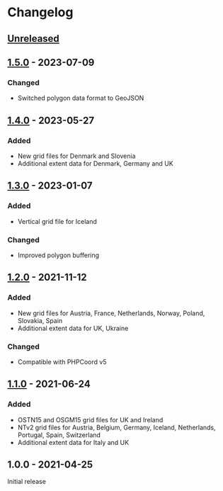 # Changelog

## [Unreleased]

## [1.5.0] - 2023-07-09
### Changed
- Switched polygon data format to GeoJSON

## [1.4.0] - 2023-05-27
### Added
- New grid files for Denmark and Slovenia
- Additional extent data for Denmark, Germany and UK

## [1.3.0] - 2023-01-07
### Added
- Vertical grid file for Iceland
### Changed
- Improved polygon buffering

## [1.2.0] - 2021-11-12
### Added
- New grid files for Austria, France, Netherlands, Norway, Poland, Slovakia, Spain
- Additional extent data for UK, Ukraine
### Changed
- Compatible with PHPCoord v5

## [1.1.0] - 2021-06-24
### Added
- OSTN15 and OSGM15 grid files for UK and Ireland
- NTv2 grid files for Austria, Belgium, Germany, Iceland, Netherlands, Portugal, Spain, Switzerland
- Additional extent data for Italy and UK

## 1.0.0 - 2021-04-25
Initial release

[Unreleased]: https://github.com/dvdoug/PHPCoordEurope/compare/v1.5.0...HEAD
[1.5.0]: https://github.com/dvdoug/PHPCoordEurope/compare/v1.4.0...v1.5.0
[1.4.0]: https://github.com/dvdoug/PHPCoordEurope/compare/v1.3.0...v1.4.0
[1.3.0]: https://github.com/dvdoug/PHPCoordEurope/compare/v1.2.0...v1.3.0
[1.2.0]: https://github.com/dvdoug/PHPCoordEurope/compare/v1.1.0...v1.2.0
[1.1.0]: https://github.com/dvdoug/PHPCoordEurope/compare/v1.0.0...v1.1.0
